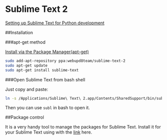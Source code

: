 # Sublime Text 2

[Setting up Sublime Text for Python development](https://dbader.org/blog/setting-up-sublime-text-for-python-development)

##Installation

###apt-get method

[Install via the Package Manager(apt-get)](http://askubuntu.com/questions/172698/how-do-i-install-sublime-text-2-3)

```bash
sudo add-apt-repository ppa:webupd8team/sublime-text-2
sudo apt-get update
sudo apt-get install sublime-text
```

###Open Sublime Text from bash shell

Just copy and paste:

```bash
ln -s /Applications/Sublime\ Text\ 2.app/Contents/SharedSupport/bin/subl /usr/local/bin/subl
```
Then you can use `subl` in bash to open it.

##Package control

It is a very handy tool to manage the packages for Sublime Text. Install it for your Sublime Text using with the [link](https://packagecontrol.io/installation#Simple) here.

